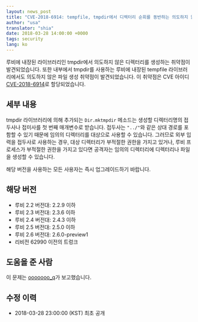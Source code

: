 ```yaml
---
layout: news_post
title: "CVE-2018-6914: tempfile, tmpdir에서 디렉터리 순회를 동반하는 의도하지 않은 파일, 또는 디렉터리 생성 취약점"
author: "usa"
translator: "shia"
date: 2018-03-28 14:00:00 +0000
tags: security
lang: ko
---
```


루비에 내장된 라이브러리인 tmpdir에서 의도하지 않은 디렉터리를 생성하는 취약점이 발견되었습니다.
또한 내부에서 tmpdir를 사용하는 루비에 내장된 tempfile 라이브러리에서도 의도하지 않은 파일 생성 취약점이 발견되었습니다.
이 취약점은 CVE 아이디 [CVE-2018-6914](http://cve.mitre.org/cgi-bin/cvename.cgi?name=CVE-2018-6914)로 할당되었습니다.

## 세부 내용

tmpdir 라이브러리에 의해 추가되는 `Dir.mktmpdir` 메소드는 생성할 디렉터리명의 접두사나 접미사를 첫 번째 매개변수로 받습니다.
접두사는 `"../"`와 같은 상대 경로를 포함할 수 있기 때문에 임의의 디렉터리를 대상으로 사용할 수 있습니다.
그러므로 외부 입력을 접두사로 사용하는 경우, 대상 디렉터리가 부적절한 권한을 가지고 있거나, 루비 프로세스가 부적절한 권한을 가지고 있다면 공격자는 임의의 디렉터리에 디렉터리나 파일을 생성할 수 있습니다.

해당 버전을 사용하는 모든 사용자는 즉시 업그레이드하기 바랍니다.

## 해당 버전

* 루비 2.2 버전대: 2.2.9 이하
* 루비 2.3 버전대: 2.3.6 이하
* 루비 2.4 버전대: 2.4.3 이하
* 루비 2.5 버전대: 2.5.0 이하
* 루비 2.6 버전대: 2.6.0-preview1
* 리비전 62990 이전의 트렁크

## 도움을 준 사람

이 문제는 [ooooooo_q](https://hackerone.com/ooooooo_q)가 보고했습니다.

## 수정 이력

* 2018-03-28 23:00:00 (KST) 최초 공개
